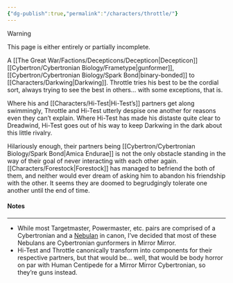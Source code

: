 ```yaml
---
{"dg-publish":true,"permalink":"/characters/throttle/"}
---
```

  
>[!warning] 
>This page is either entirely or partially incomplete. 

A [[The Great War/Factions/Decepticons/Decepticon\|Decepticon]] [[Cybertron/Cybertronian Biology/Frametype\|gunformer]], [[Cybertron/Cybertronian Biology/Spark Bond\|binary-bonded]] to [[Characters/Darkwing\|Darkwing]].  Throttle tries his best to be the cordial sort, always trying to see the best in others… with some exceptions, that is. 

Where his and [[Characters/Hi-Test\|Hi-Test’s]] partners get along swimmingly, Throttle and Hi-Test utterly despise one another for reasons even they can’t explain. Where Hi-Test has made his distaste quite clear to Dreadwind, Hi-Test goes out of his way to keep Darkwing in the dark about this little rivalry. 

Hilariously enough, their partners being [[Cybertron/Cybertronian Biology/Spark Bond\|Amica Endurae]] is not the only obstacle standing in the way of their goal of never interacting with each other again. [[Characters/Forestock\|Forestock]] has managed to befriend the both of them, and neither would ever dream of asking him to abandon his friendship with the other. It seems they are doomed to begrudgingly tolerate one another until the end of time. 
#### Notes
---
- While most Targetmaster, Powermaster, etc. pairs are comprised of a Cybertronian and a [Nebulan](https://tfwiki.net/wiki/Nebulan) in canon, I’ve decided that most of these Nebulans are Cybertronian gunformers in Mirror Mirror. 
- Hi-Test and Throttle canonically transform into components for their respective partners, but that would be… well, that would be body horror on par with Human Centipede for a Mirror Mirror Cybertronian, so they’re guns instead. 
